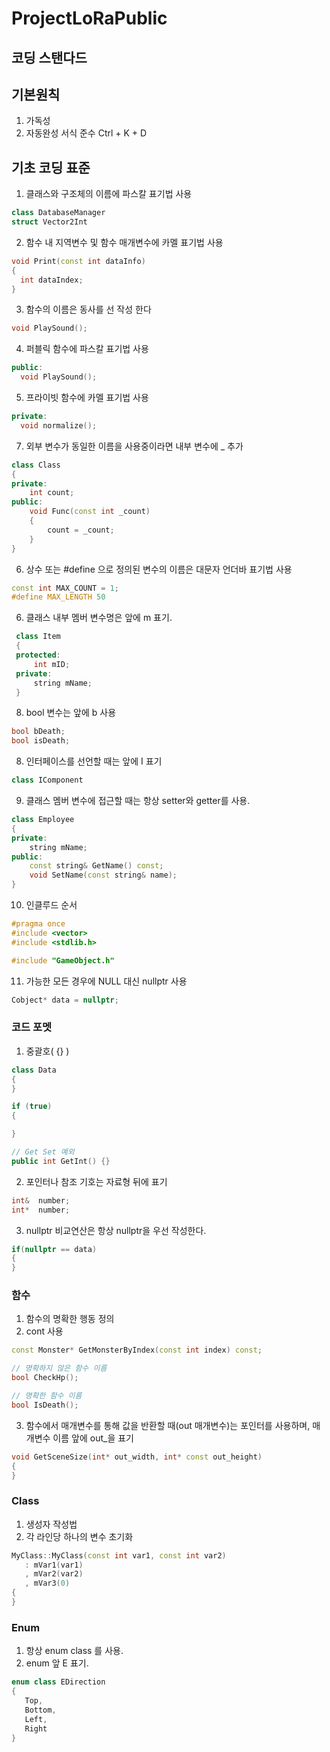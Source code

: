 # ProjectLoRaPublic
## 코딩 스탠다드

## 기본원칙

1. 가독성
3. 자동완성 서식 준수 Ctrl + K + D

## 기초 코딩 표준

1. 클래스와 구조체의 이름에 파스칼 표기법 사용
```c++
class DatabaseManager
struct Vector2Int
```

2. 함수 내 지역변수 및 함수 매개변수에 카멜 표기법 사용
```c++
void Print(const int dataInfo)
{
  int dataIndex;
}
```

3. 함수의 이름은 동사를 선 작성 한다
```c++
void PlaySound();
```

4. 퍼블릭 함수에 파스칼 표기법 사용
```c++
public:
  void PlaySound();
```

5. 프라이빗 함수에 카멜 표기법 사용
```c++
private:
  void normalize();
```
   

7. 외부 변수가 동일한 이름을 사용중이라면 내부 변수에 _ 추가
```c++
class Class
{
private:
    int count;
public:
    void Func(const int _count)
    {
        count = _count;
    }
}
```

6. 상수 또는 #define 으로 정의된 변수의 이름은 대문자 언더바 표기법 사용
 ```c++
const int MAX_COUNT = 1;
#define MAX_LENGTH 50
```

6. 클래스 내부 멤버 변수명은 앞에 m 표기.
```c++
 class Item
 {
 protected:
     int mID;
 private:
     string mName;
 }
```

8. bool 변수는 앞에 b 사용
 ```c++
bool bDeath;	
bool isDeath;
```

8. 인터페이스를 선언할 때는 앞에 I 표기
 ```c++
class IComponent
```

9. 클래스 멤버 변수에 접근할 때는 항상 setter와 getter를 사용.
```c++
class Employee
{
private:
    string mName;
public:
    const string& GetName() const;
    void SetName(const string& name);
}
```

10. 인클루드 순서
 ```c++
#pragma once
#include <vector>
#include <stdlib.h>

#include "GameObject.h"
```

11. 가능한 모든 경우에 NULL 대신 nullptr 사용
 ```c++
Cobject* data = nullptr;
```

### 코드 포멧
1. 중괄호( {} )
 ```c++
class Data
{
}

if (true)
{

}

// Get Set 예외
public int GetInt() {}
```

2. 포인터나 참조 기호는 자료형 뒤에 표기
```c++
int&  number;
int*  number;
```

3. nullptr 비교연산은 항상 nullptr을 우선 작성한다.
```c++
if(nullptr == data)
{
}
```

### 함수
1. 함수의 명확한 행동 정의
2. cont 사용
```c++
const Monster* GetMonsterByIndex(const int index) const;

// 명확하지 않은 함수 이름
bool CheckHp();

// 명확한 함수 이름
bool IsDeath();
```

3. 함수에서 매개변수를 통해 값을 반환할 때(out 매개변수)는 포인터를 사용하며, 매개변수 이름 앞에 out_을 표기
```c++
void GetSceneSize(int* out_width, int* const out_height)
{
}
```

### Class
1. 생성자 작성법
2. 각 라인당 하나의 변수 초기화
```c++
MyClass::MyClass(const int var1, const int var2)
   : mVar1(var1)
   , mVar2(var2)
   , mVar3(0)
{
}
```


### Enum

1. 항상 enum class 를 사용.
2. enum 앞 E 표기.
 ```c++
enum class EDirection
{
    Top,
    Bottom,
    Left,
    Right
}
```

